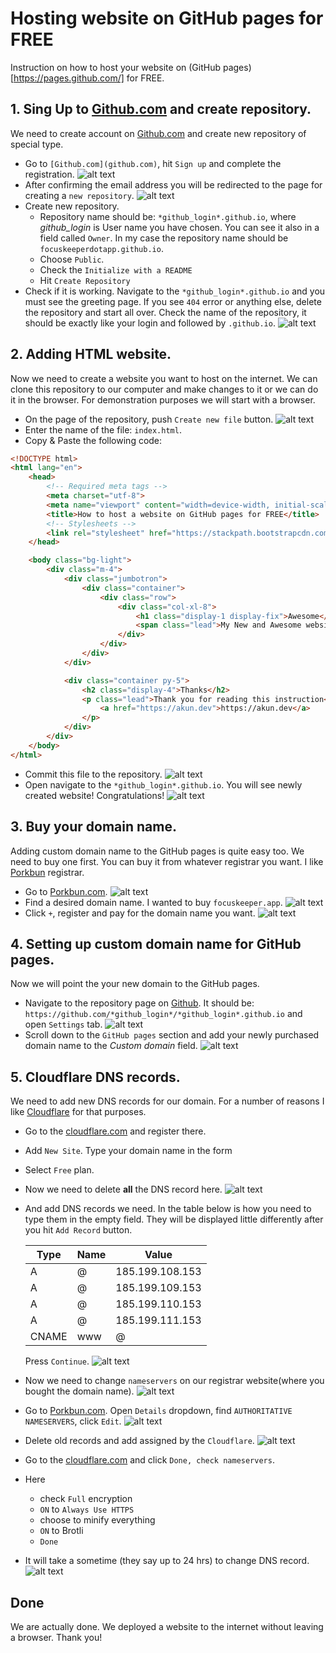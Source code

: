 # Hosting website on GitHub pages for FREE
Instruction on how to host your website on (GitHub pages)[https://pages.github.com/] for FREE.

## 1. Sing Up to [Github.com](github.com) and create repository.
We need to create account on [Github.com](github.com) and create new repository of special type.
- Go to `[Github.com](github.com)`, hit `Sign up` and complete the registration.
![alt text](static/images/1.png "GitHub sign Up")
- After confirming the email address you will be redirected to the page for creating a `new repository`.
![alt text](static/images/7.png "Create new repository")
- Create new repository. 
    - Repository name should be: `*github_login*.github.io`, where *github_login* is User name you have chosen. You can see it also in a field called `Owner`. In my case the repository name should be `focuskeeperdotapp.github.io`.
    - Choose `Public`.
    - Check the `Initialize with a README`
    - Hit `Create Repository`
- Check if it is working. Navigate to the `*github_login*.github.io` and you must see the greeting page. If you see `404` error or anything else, delete the repository and start all over. Check the name of the repository, it should be exactly like your login and followed by `.github.io`.
![alt text](static/images/8.png "Check the new GitHub pages website")

## 2. Adding HTML website. 
Now we need to create a website you want to host on the internet. We can clone this repository to our computer and make changes to it or we can do it in the browser. For demonstration purposes we will start with a browser.
- On the page of the repository, push `Create new file` button.
![alt text](static/images/11.png "Create New File")
- Enter the name of the file: `index.html`.
- Copy & Paste the following code:
```html
<!DOCTYPE html>
<html lang="en">
    <head>
        <!-- Required meta tags -->
        <meta charset="utf-8">
        <meta name="viewport" content="width=device-width, initial-scale=1, shrink-to-fit=no">
        <title>How to host a website on GitHub pages for FREE</title>
        <!-- Stylesheets -->
        <link rel="stylesheet" href="https://stackpath.bootstrapcdn.com/bootstrap/4.4.1/css/bootstrap.min.css" integrity="sha384-Vkoo8x4CGsO3+Hhxv8T/Q5PaXtkKtu6ug5TOeNV6gBiFeWPGFN9MuhOf23Q9Ifjh" crossorigin="anonymous">
    </head>

    <body class="bg-light">
        <div class="m-4">
            <div class="jumbotron">
                <div class="container">
                    <div class="row">
                        <div class="col-xl-8">
                            <h1 class="display-1 display-fix">Awesome</h1>
                            <span class="lead">My New and Awesome website hosted on GitHub pages</span>
                        </div>
                    </div>
                </div>
            </div>

            <div class="container py-5">
                <h2 class="display-4">Thanks</h2>
                <p class="lead">Thank you for reading this instruction<br>
                    <a href="https://akun.dev">https://akun.dev</a>
                </p>
            </div>
        </div>
    </body>
</html>
```
- Commit this file to the repository.
![alt text](static/images/12.png "Commit new changes")
- Open navigate to the `*github_login*.github.io`. You will see newly created website! Congratulations!
![alt text](static/images/15.png "It is live!")

## 3. Buy your domain name.
Adding custom domain name to the GitHub pages is quite easy too. We need to buy one first. You can buy it from whatever registrar you want. I like [Porkbun](https://porkbun.com/) registrar.
- Go to [Porkbun.com](https://porkbun.com/). 
![alt text](static/images/16.png "Here is to found!")
- Find a desired domain name. I wanted to buy `focuskeeper.app`.
![alt text](static/images/17.png "It might be unavailable")
- Click `+`, register and pay for the domain name you want.
![alt text](static/images/20.png "Cash out!")

## 4. Setting up custom domain name for GitHub pages.
Now we will point the your new domain to the GitHub pages.
- Navigate to the repository page on [Github](https://github.com). It should be: `https://github.com/*github_login*/*github_login*.github.io` and open `Settings` tab.
![alt text](static/images/31.png "Settings")
- Scroll down to the `GitHub pages` section and add your newly purchased domain name to the *Custom domain* field.
![alt text](static/images/32.png "Add custom domain")

## 5. Cloudflare DNS records. 
We need to add new DNS records for our domain. For a number of reasons I like [Cloudflare](https://cloudflare.com) for that purposes.
- Go to the [cloudflare.com](https://cloudflare.com) and register there.
- Add `New Site`. Type your domain name in the form
- Select `Free` plan.
- Now we need to delete **all** the DNS record here.
![alt text](static/images/34.png "Delete old DNS records")
- And add DNS records we need. In the table below is how you need to type them in the empty field. They will be displayed little differently after you hit `Add Record` button. 

    Type|Name|Value
    ---|---|---
    A|@|185.199.108.153|
    A|@|185.199.109.153|
    A|@|185.199.110.153|
    A|@|185.199.111.153|
    CNAME|www|@
    
    Press `Continue`. 
![alt text](static/images/35.png "Add new ones")

- Now we need to change `nameservers` on our registrar website(where you bought the domain name). 
![alt text](static/images/36.png "Nameservers")
- Go to [Porkbun.com](https://porkbun.com/). Open `Details` dropdown, find `AUTHORITATIVE NAMESERVERS`, click `Edit`. 
![alt text](static/images/37.png "Add new ones")
- Delete old records and add assigned by the `Cloudflare`.
![alt text](static/images/38.png "Add new ones")
- Go to the [cloudflare.com](https://cloudflare.com) and click `Done, check nameservers`. 
- Here

    - check `Full` encryption
    - `ON` to `Always Use HTTPS` 
    - choose to minify everything
    - `ON` to Brotli
    - `Done`

- It will take a sometime (they say up to 24 hrs) to change DNS record. 
![alt text](static/images/39.png "Done")

## Done
We are actually done. We deployed a website to the internet without leaving a browser. Thank you!
